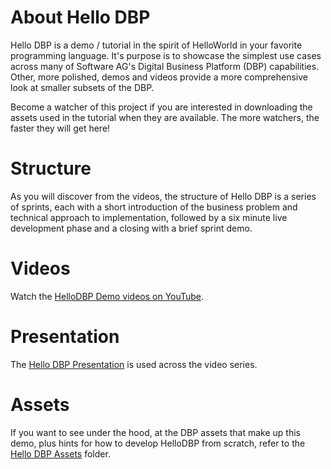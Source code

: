 # About Hello DBP
Hello DBP is a demo / tutorial in the spirit of HelloWorld in your favorite programming language. It's purpose is to showcase the simplest use cases across many of Software AG's Digital Business Platform (DBP) capabilities. Other, more polished, demos and videos provide a more comprehensive look at smaller subsets of the DBP.

Become a watcher of this project if you are interested in downloading the assets used in the tutorial when they are available. The more watchers, the faster they will get here!

# Structure
As you will discover from the videos, the structure of Hello DBP is a series of sprints, each with a short introduction of the business problem and technical approach to implementation, followed by a six minute live development phase and a closing with a brief sprint demo.

# Videos

Watch the [HelloDBP Demo videos on YouTube](http://tinyurl.com/hellodbp).

# Presentation
The [Hello DBP Presentation](https://github.com/SoftwareAG/hello-dbp/raw/master/presentation/hello-dbp-presentation.pptx) is used across the video series.

# Assets
If you want to see under the hood, at the DBP assets that make up this demo, plus hints for how to develop HelloDBP from scratch, refer to the [Hello DBP Assets](/assets) folder.
